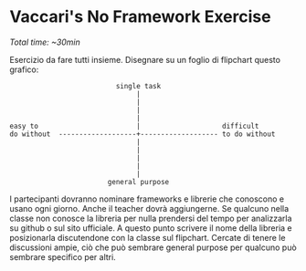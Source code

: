 # Vaccari's No Framework Exercise

*Total time: ~30min*

Esercizio da fare tutti insieme. Disegnare su un foglio di flipchart questo grafico:

```
                          single task
                               |
                               |
                               |
                               |
easy to                        |                    difficult
do without  -------------------+------------------- to do without
                               |
                               |   
                               |   
                               |
                               |
                        general purpose
```

I partecipanti dovranno nominare frameworks e librerie che conoscono e usano ogni giorno. Anche il teacher dovrà aggiungerne. Se qualcuno nella classe non conosce la libreria per nulla prendersi del tempo per analizzarla su github o sul sito ufficiale. A questo punto scrivere il nome della libreria e posizionarla discutendone con la classe sul flipchart. Cercate di tenere le discussioni ampie, ciò che può sembrare general purpose per qualcuno può sembrare specifico per altri.